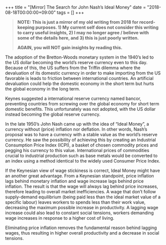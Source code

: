 +++
title = "[Mirror] The Search for John Nash’s Ideal Money"
date = "2018-08-18T00:00:00+09:00"
tags = []
+++

> **NOTE: This is just a mirror of my old writing from 2018 for record-keeping purposes. 1) My current self does not consider this writing to carry useful insights, 2) I may no longer agree / believe with some of the details here, and 3) this is just poorly written.** 
>
> **AGAIN, you will NOT gain insights by reading this.** 

The adoption of the Bretton-Woods monetary system in the 1940’s led to the US dollar becoming the world’s reserve currency even to this day. Because of this, the US suffers from the Triffin dilemma where the devaluation of its domestic currency in order to make importing from the US favorable is leads to friction between international countries. An artificial devaluation could help the domestic economy in the short term but hurts the global economy in the long term.

Keynes suggested a international reserve currency named bancor, preventing countries from screwing over the global economy for short term domestic benefits. This unfortunately was not adopted, with the US dollar instead becoming the global reserve currency.

In the late 1950’s John Nash came up with the idea of “Ideal Money”, a currency without (price) inflation nor deflation. In other words, Nash’s proposal was to have a currency with a stable value as the world’s reserve currency. He saw the possibility of achieving this by creating an Industrial Consumption Price Index (ICPI), a basket of chosen commodity prices and pegging his currency to this value. International prices of commodities crucial to industrial production such as base metals would be converted to an index using a method identical to the widely used Consumer Price Index.

If the Keynesian view of wage stickiness is correct, Ideal Money might have an another great advantage. From a Keynesian standpoint, price inflation lags behind monetary inflation and wage increase lags behind price inflation. The result is that the wage will always lag behind price increases, therefore leading to overall market inefficiencies. A wage that don’t follow supply-demand equilibrium (being paid less than the ideal market value of a specific labour) leaves workers to spends less than their work value, decreasing the maximum possible increase in productivity. A lagging wage increase could also lead to constant social tensions, workers demanding wage increases in response to a higher cost of living.

Eliminating price inflation removes the fundamental reason behind lagging wages, thus resulting in higher overall productivity and a decrease in social tensions.